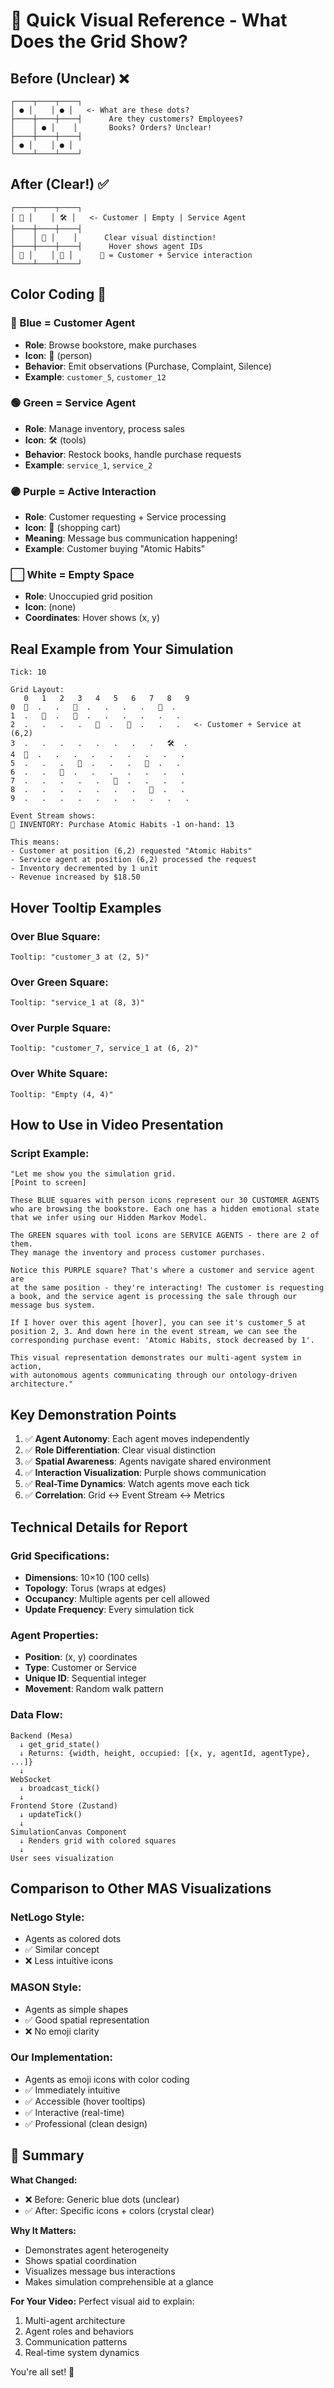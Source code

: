 # 🎯 Quick Visual Reference - What Does the Grid Show?

## Before (Unclear) ❌
```
┌────┬────┬────┐
│ ● │    │ ● │   <- What are these dots?
├────┼────┼────┤      Are they customers? Employees?
│    │ ● │    │       Books? Orders? Unclear!
├────┼────┼────┤
│ ● │    │ ● │
└────┴────┴────┘
```

## After (Clear!) ✅
```
┌────┬────┬────┐
│ 👤 │    │ 🛠️ │   <- Customer | Empty | Service Agent
├────┼────┼────┤      
│    │ 👤 │    │      Clear visual distinction!
├────┼────┼────┤      Hover shows agent IDs
│ 🛒 │    │ 👤 │      🛒 = Customer + Service interaction
└────┴────┴────┘
```

## Color Coding 🎨

### 🔵 Blue = Customer Agent
- **Role**: Browse bookstore, make purchases
- **Icon**: 👤 (person)
- **Behavior**: Emit observations (Purchase, Complaint, Silence)
- **Example**: `customer_5`, `customer_12`

### 🟢 Green = Service Agent  
- **Role**: Manage inventory, process sales
- **Icon**: 🛠️ (tools)
- **Behavior**: Restock books, handle purchase requests
- **Example**: `service_1`, `service_2`

### 🟣 Purple = Active Interaction
- **Role**: Customer requesting + Service processing
- **Icon**: 🛒 (shopping cart)
- **Meaning**: Message bus communication happening!
- **Example**: Customer buying "Atomic Habits"

### ⬜ White = Empty Space
- **Role**: Unoccupied grid position
- **Icon**: (none)
- **Coordinates**: Hover shows (x, y)

## Real Example from Your Simulation

```
Tick: 10

Grid Layout:
   0   1   2   3   4   5   6   7   8   9
0  👤  .   .   👤  .   .   .   .   👤  .
1  .   👤  .   👤  .   .   .   .   .   .
2  .   .   .   .   👤  .   🛒  .   .   .   <- Customer + Service at (6,2)
3  .   .   .   .   .   .   .   .   🛠️  .
4  👤  .   .   .   .   .   .   .   .   .
5  .   .   .   👤  .   .   .   👤  .   .
6  .   .   👤  .   .   .   .   .   .   .
7  .   .   .   .   .   👤  .   .   .   .
8  .   .   .   .   .   .   .   👤  .   .
9  .   .   .   .   .   .   .   .   .   .

Event Stream shows:
🔹 INVENTORY: Purchase Atomic Habits -1 on-hand: 13

This means:
- Customer at position (6,2) requested "Atomic Habits"
- Service agent at position (6,2) processed the request
- Inventory decremented by 1 unit
- Revenue increased by $18.50
```

## Hover Tooltip Examples

### Over Blue Square:
```
Tooltip: "customer_3 at (2, 5)"
```

### Over Green Square:
```
Tooltip: "service_1 at (8, 3)"
```

### Over Purple Square:
```
Tooltip: "customer_7, service_1 at (6, 2)"
```

### Over White Square:
```
Tooltip: "Empty (4, 4)"
```

## How to Use in Video Presentation

### Script Example:
```
"Let me show you the simulation grid. 
[Point to screen]

These BLUE squares with person icons represent our 30 CUSTOMER AGENTS 
who are browsing the bookstore. Each one has a hidden emotional state 
that we infer using our Hidden Markov Model.

The GREEN squares with tool icons are SERVICE AGENTS - there are 2 of them.
They manage the inventory and process customer purchases.

Notice this PURPLE square? That's where a customer and service agent are 
at the same position - they're interacting! The customer is requesting 
a book, and the service agent is processing the sale through our 
message bus system.

If I hover over this agent [hover], you can see it's customer_5 at 
position 2, 3. And down here in the event stream, we can see the 
corresponding purchase event: 'Atomic Habits, stock decreased by 1'.

This visual representation demonstrates our multi-agent system in action,
with autonomous agents communicating through our ontology-driven 
architecture."
```

## Key Demonstration Points

1. ✅ **Agent Autonomy**: Each agent moves independently
2. ✅ **Role Differentiation**: Clear visual distinction
3. ✅ **Spatial Awareness**: Agents navigate shared environment
4. ✅ **Interaction Visualization**: Purple shows communication
5. ✅ **Real-Time Dynamics**: Watch agents move each tick
6. ✅ **Correlation**: Grid ↔ Event Stream ↔ Metrics

## Technical Details for Report

### Grid Specifications:
- **Dimensions**: 10×10 (100 cells)
- **Topology**: Torus (wraps at edges)
- **Occupancy**: Multiple agents per cell allowed
- **Update Frequency**: Every simulation tick

### Agent Properties:
- **Position**: (x, y) coordinates
- **Type**: Customer or Service
- **Unique ID**: Sequential integer
- **Movement**: Random walk pattern

### Data Flow:
```
Backend (Mesa)
  ↓ get_grid_state()
  ↓ Returns: {width, height, occupied: [{x, y, agentId, agentType}, ...]}
  ↓
WebSocket
  ↓ broadcast_tick()
  ↓
Frontend Store (Zustand)
  ↓ updateTick()
  ↓
SimulationCanvas Component
  ↓ Renders grid with colored squares
  ↓
User sees visualization
```

## Comparison to Other MAS Visualizations

### NetLogo Style:
- Agents as colored dots
- ✅ Similar concept
- ❌ Less intuitive icons

### MASON Style:
- Agents as simple shapes
- ✅ Good spatial representation
- ❌ No emoji clarity

### Our Implementation:
- Agents as emoji icons with color coding
- ✅ Immediately intuitive
- ✅ Accessible (hover tooltips)
- ✅ Interactive (real-time)
- ✅ Professional (clean design)

## 📝 Summary

**What Changed:**
- ❌ Before: Generic blue dots (unclear)
- ✅ After: Specific icons + colors (crystal clear)

**Why It Matters:**
- Demonstrates agent heterogeneity
- Shows spatial coordination
- Visualizes message bus interactions
- Makes simulation comprehensible at a glance

**For Your Video:**
Perfect visual aid to explain:
1. Multi-agent architecture
2. Agent roles and behaviors  
3. Communication patterns
4. Real-time system dynamics

You're all set! 🚀

